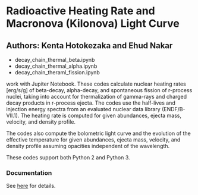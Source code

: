 # Radioactive Heating Rate and Macronova (Kilonova) Light Curve
## Authors: Kenta Hotokezaka and Ehud Nakar


- decay_chain_thermal_beta.ipynb
- decay_chain_thermal_alpha.ipynb
- decay_chain_theraml_fission.ipynb 

work with Jupiter Notebook. These codes calculate nuclear heating rates [erg/s/g]  of beta-decay, alpha-decay, and spontaneous fission of r-process nuclei, taking into account for thermalization of gamma-rays and charged decay products in r-process ejecta. The codes use the half-lives and injection energy spectra from an evaluated nuclear data library (ENDF/B-VII.1). The heating rate is computed for given abundances, ejecta mass, velocity, and density profile.

The codes also compute the bolometric light curve and the evolution of the effective temperature for given abundances, ejecta mass, velocity, and density profile assuming opacities independent of the wavelength.


These codes support both Python 2 and Python 3.


### Documentation
See [here](http://github.com/hotokezaka/HeatingRate) for details.
